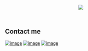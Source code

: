 <p align="center">
  <a href="https://github.com/bluesky0209" ><img align="center" src="https://readme-typing-svg.herokuapp.com/?lines=Sportsbook%20,%20Casino%20developer;Creating%20seamless,engaging%20betting%20websites&font=Pacifico&center=true&width=800&height=120&color=58a6ff&vCenter=true&size=45%22" align="center"></a>
</p>
<br />

## Contact me

[![image](https://img.shields.io/badge/Gmail-D14836?style=for-the-badge&logo=gmail&logoColor=white)](mailto:feature0209@gmail.com)
[![image](https://img.shields.io/badge/Telegram-3390ec?style=for-the-badge&logo=telegram&logoColor=white)](https://t.me/bd29x)
[![image](https://img.shields.io/badge/Discord-7289DA?style=for-the-badge&logo=discord&logoColor=white)](https://discord.com/users/958861457431363644)
